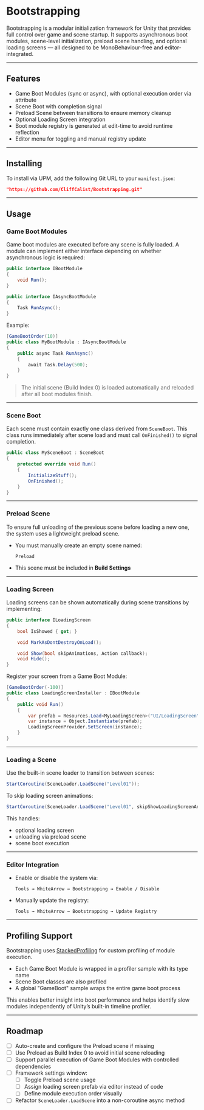# Bootstrapping

Bootstrapping is a modular initialization framework for Unity that provides full control over game and scene startup. It supports asynchronous boot modules, scene-level initialization, preload scene handling, and optional loading screens — all designed to be MonoBehaviour-free and editor-integrated.

---

## Features

- Game Boot Modules (sync or async), with optional execution order via attribute
- Scene Boot with completion signal
- Preload Scene between transitions to ensure memory cleanup
- Optional Loading Screen integration
- Boot module registry is generated at edit-time to avoid runtime reflection
- Editor menu for toggling and manual registry update

---

## Installing

To install via UPM, add the following Git URL to your `manifest.json`:

```json
"https://github.com/CliffCalist/Bootstrapping.git"
```

---

## Usage

### Game Boot Modules

Game boot modules are executed before any scene is fully loaded. A module can implement either interface depending on whether asynchronous logic is required:

```csharp
public interface IBootModule
{
    void Run();
}

public interface IAsyncBootModule
{
    Task RunAsync();
}
```

Example:

```csharp
[GameBootOrder(10)]
public class MyBootModule : IAsyncBootModule
{
    public async Task RunAsync()
    {
        await Task.Delay(500);
    }
}
```

> The initial scene (Build Index 0) is loaded automatically and reloaded after all boot modules finish.

---

### Scene Boot

Each scene must contain exactly one class derived from `SceneBoot`. This class runs immediately after scene load and must call `OnFinished()` to signal completion.

```csharp
public class MySceneBoot : SceneBoot
{
    protected override void Run()
    {
        InitializeStuff();
        OnFinished();
    }
}
```

---

### Preload Scene

To ensure full unloading of the previous scene before loading a new one, the system uses a lightweight preload scene.

- You must manually create an empty scene named:
  ```
  Preload
  ```

- This scene must be included in **Build Settings**

---

### Loading Screen

Loading screens can be shown automatically during scene transitions by implementing:

```csharp
public interface ILoadingScreen
{
    bool IsShowed { get; }

    void MarkAsDontDestroyOnLoad();

    void Show(bool skipAnimations, Action callback);
    void Hide();
}
```

Register your screen from a Game Boot Module:

```csharp
[GameBootOrder(-100)]
public class LoadingScreenInstaller : IBootModule
{
    public void Run()
    {
        var prefab = Resources.Load<MyLoadingScreen>("UI/LoadingScreen");
        var instance = Object.Instantiate(prefab);
        LoadingScreenProvider.SetScreen(instance);
    }
}
```

---

### Loading a Scene

Use the built-in scene loader to transition between scenes:

```csharp
StartCoroutine(SceneLoader.LoadScene("Level01"));
```

To skip loading screen animations:

```csharp
StartCoroutine(SceneLoader.LoadScene("Level01", skipShowLoadingScreenAnimations: true));
```

This handles:
- optional loading screen
- unloading via preload scene
- scene boot execution

---

### Editor Integration

- Enable or disable the system via:

  ```
  Tools → WhiteArrow → Bootstrapping → Enable / Disable
  ```

- Manually update the registry:

  ```
  Tools → WhiteArrow → Bootstrapping → Update Registry
  ```

---

## Profiling Support

Bootstrapping uses [StackedProfiling](https://github.com/white-arrow/stacked-profiling.git) for custom profiling of module execution.

- Each Game Boot Module is wrapped in a profiler sample with its type name
- Scene Boot classes are also profiled
- A global "GameBoot" sample wraps the entire game boot process

This enables better insight into boot performance and helps identify slow modules independently of Unity’s built-in timeline profiler.

---

## Roadmap

- [ ] Auto-create and configure the Preload scene if missing
- [ ] Use Preload as Build Index 0 to avoid initial scene reloading
- [ ] Support parallel execution of Game Boot Modules with controlled dependencies
- [ ] Framework settings window:
  - [ ] Toggle Preload scene usage
  - [ ] Assign loading screen prefab via editor instead of code
  - [ ] Define module execution order visually
- [ ] Refactor `SceneLoader.LoadScene` into a non-coroutine async method
